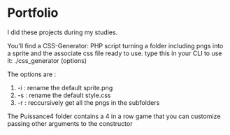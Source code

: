 # Portfolio

I did these projects during my studies.

You'll find a CSS-Generator: PHP script turning a folder including pngs into a sprite and the associate css file ready to use.
type this in your CLI to use it:
./css_generator (options) <folderpath>

The options are : 
1. -i <filename> : rename the default sprite.png
2. -s <filename> : rename the default style.css
3. -r : reccursively get all the pngs in the subfolders

The Puissance4 folder contains a 4 in a row game that you can customize passing other arguments to the constructor
